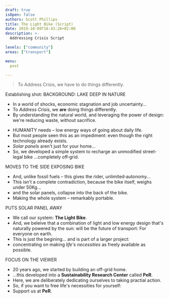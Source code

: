 ```yaml
---
draft: true
isOpen: false
authors: Scott Phillips
title: The Light Bike (Script)
date: 2019-10-09T16:43:26+02:00
description: >-
  Addressing Crisis Script

levels: ["community"]
areas: ["transport"]

menu:
  post

---
```


<!--

How You Do Anything Is How You Do Everything

-->

> To Address Crisis, we have to do things differently.

Establishing shot:
BACKGROUND: LAKE DEEP IN&nbsp;NATURE

- <!--Italy--> In a world of shocks, economic stagnation and job uncertainty...
- To _Address Crisis_, we **are** doing things differently.
- By understanding the natural world, and leveraging the power of design: we're reducing waste, without&nbsp;sacrifice.

<!-- EATS MINT LEAF -->

- HUMANITY needs – low energy ways of going about daily&nbsp;life.
- But most people seen this as <!-- a challange: --> an impediment: even though the right technology already&nbsp;exists.
- _Solar panels_ aren't just for your home...
- So, we developed a simple system to recharge an unmodified street-legal <!--electric--> bike ...completely&nbsp;off&#8209;grid.
<!--- The Light Bike is a street legal device from Surron. What we have done is develop a PV array connected to a charge controller to top up the battery on the move.
-->

MOVES TO THE SIDE EXPOSING BIKE

- And, unlike fossil fuels – this gives the&nbsp;rider, unlimited&#8209;autonomy...
- This isn't a complete contradiction, because the bike itself, weighs under&nbsp;50Kg...
- and the solar panels, collapse into the back of the&nbsp;bike.
- Making the whole system – remarkably&nbsp;portable.

PUTS SOLAR PANEL AWAY

- We call our system: **The Light Bike**.
- And, we beleive that a combination of light&nbsp;and low energy design that's naturally powered by the sun: will be the future of transport: For everyone on&nbsp;earth.
- This is just the&nbsp;begining... and is part of a larger project:
- concentrating on making _life's necessities_<!--, like transport:--> as freely available as possible.

<!-- Whatever is rightly done, however humble, is noble. (Quidvisrecte factum quamvis humile praeclarum.) — Sir Henry Royce -->

FOCUS ON THE VIEWER

- 20 years ago, we started by building an off-grid home.
- ...this developed into a **Sustainability Research Center** called **PeR**.
- Here, we are deliberately dedicating ourselves to taking practial&nbsp;action.
- So, if you want to free life's necessities for yourself:
- Support us at **PeR**.
<!--- Join us at **PeR**. -->




<!--

- Here, we are deliberately dedicating ourselves to  averting crisis for ourselves.
- If you want to explore OUR approach for yourself: visit **PeR**.

: crop shortages, economic stagnation and job uncertainty,

_Climate Crisis_
low impediment, accessible
In the face of Climate Crisis...

- charge controller
- We've rigourously questioned how we've designed and built our designs in the past
- at the same time the charge controller is  it carries
-  it's possible to make a
-->
